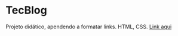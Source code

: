 # TecBlog
Projeto didático, apendendo a formatar links. HTML, CSS. <a href="https://patriciajaraujo.github.io/TecBlog/">Link aqui</a>
